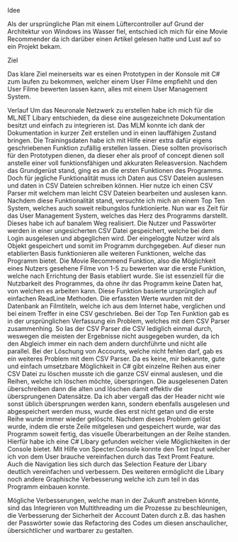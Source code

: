 Idee

Als der ursprüngliche Plan mit einem Lüftercontroller auf Grund der Architektur von Windows ins Wasser fiel, entschied ich mich für eine Movie Recommender da ich darüber einen Artikel gelesen hatte und Lust auf so ein Projekt bekam.

Ziel

Das klare Ziel meinerseits war es einen Prototypen in der Konsole mit C# zum laufen zu bekommen, welcher einem User Filme empfiehlt und den User Filme bewerten lassen kann, alles mit einem User Management System.

Verlauf
Um das Neuronale Netzwerk zu erstellen habe ich mich für die ML.NET Libary entschieden, da diese eine ausgezeichnete Dokumentation besitzt und einfach zu integrieren ist.
Das MLM konnte ich dank der Dokumentation in kurzer Zeit erstellen und in einen lauffähigen Zustand bringen.
Die Trainingsdaten habe ich mit Hilfe einer extra dafür eigens geschriebenen Funktion zufällig erstellen lassen. Diese sollten provisorisch für den Prototypen dienen, da dieser eher als proof of concept dienen soll anstelle einer voll funktionsfähigen und akkuraten Releasversion.
Nachdem das Grundgerüst stand, ging es an die ersten Funktionen des Programms. 
Doch für jegliche Funktionalität muss ich Daten aus CSV Dateien auslesen und daten in CSV Dateien schreiben können. Hier nutze ich einen CSV Parser mit welchem man leicht CSV Dateien bearbeiten und auslesen kann.
Nachdem diese Funktionalität stand, versuchte ich mich an einem Top Ten System, welches auch soweit reibungslos funktionierte. 
Nun war es Zeit für das User Management System, welches das Herz des Programms darstellt. Dieses habe ich auf banalem Weg realisiert. Die Nutzer und Passwörter werden in einer ungesicherten CSV Datei gespeichert, welche bei dem Login ausgelesen und abgeglichen wird. Der eingeloggte Nutzer wird als Objekt gespeichert und somit im Programm durchgegeben. 
Auf dieser nun etablierten Basis funktionieren alle weiteren Funktionen, welche das Programm bietet.
Die Movie Recommend Funktion, also die Möglichkeit eines Nutzers gesehene Filme von 1-5 zu bewerten war die erste Funktion, welche nach Errichtung der Basis etabliert wurde. Sie ist essenziell für die Nutzbarkeit des Programmes, da ohne ihr das Programm keine Daten hat, von welchen es arbeiten kann. Diese Funktion basierte ursprünglich auf einfachen ReadLine Methoden. Die erfassten Werte wurden mit der Datenbank an Filmtiteln, welche ich aus dem Internet habe, verglichen und bei einem Treffer in eine CSV geschrieben.
Bei der Top Ten Funktion gab es in der ursprünglichen Verfassung ein Problem, welches mit dem CSV Parser zusammenhing. So las der CSV Parser die CSV lediglich einmal durch, weswegen die meisten der Ergebnisse nicht ausgegeben wurden, da ich den Abgleich immer ein nach dem andern durchführte und nicht alle parallel.
Bei der Löschung von Accounts, welche nicht fehlen darf, gab es ein weiteres Problem mit dem CSV Parser. Da es keine, mir bekannte, gute und einfach umsetzbare Möglichkeit in C# gibt einzelne Reihen aus einer CSV Datei zu löschen musste ich die ganze CSV einmal auslesen, und die Reihen, welche ich löschen möchte, überspringen. Die ausgelesenen Daten überschreiben dann die alten und löschen damit effektiv die übersprungenen Datensätze. Da ich aber vergaß das der Header nicht wie sonst üblich übersprungen werden kann, sondern ebenfalls ausgelesen und abgespeichert werden muss, wurde dies erst nicht getan und die erste Reihe wurde immer wieder gelöscht.
Nachdem dieses Problem gelöst wurde, indem die erste Zeile mitgelesen und gespeichert wurde, war das Programm soweit fertig, das visuelle Überarbeitungen an der Reihe standen.
Hierfür habe ich eine C# Libary gefunden welcher viele Möglichkeiten in der Console bietet. Mit Hilfe von Specter.Console konnte den Text Input welcher ich von dem User brauche vereinfachen durch das Text Promt Feature. Auch die Navigation lies sich durch das Selection Feature der Libary deutlich vereinfachen und verbessern. Des weiteren ermöglicht die Libary noch andere Graphische Verbesserung welche ich zum teil in das Programm einbauen konnte.

Mögliche Verbesserungen, welche man in der Zukunft anstreben könnte, sind das Integrieren von Multithreading um die Prozesse zu beschleunigen, die Verbesserung der Sicherheit der Account Daten durch z.B. das hashen der Passwörter sowie das Refactoring des Codes um diesen anschaulicher, übersichtlicher und wartbarer zu gestalten.
